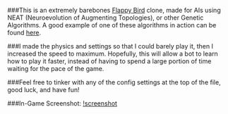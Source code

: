 ###This is an extremely barebones [Flappy Bird](http://flappybird.io/) clone, made for AIs using NEAT (Neuroevolution of Augmenting Topologies), or other Genetic Algorithms. A good example of one of these algorithms in action can be found [here](https://www.youtube.com/watch?v=qv6UVOQ0F44). 

###I made the physics and settings so that I could barely play it, then I increased the speed to maximum. Hopefully, this will allow a bot to learn how to play it faster, instead of having to spend a large portion of time waiting for the pace of the game.

###Feel free to tinker with any of the config settings at the top of the file, good luck, and have fun!

###In-Game Screenshot:
[!screenshot](https://github.com/DarkElement75/flappy-bird-barebones/screenshot.png)

